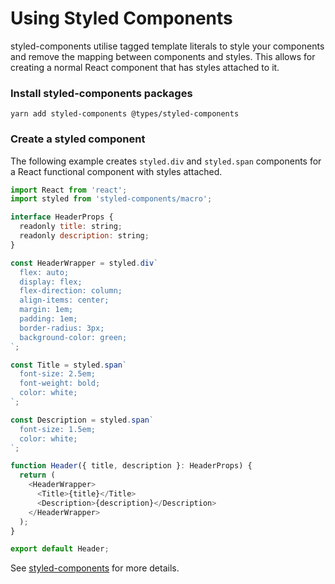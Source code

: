 # Using Styled Components

styled-components utilise tagged template literals to style your components and remove the mapping between components and styles. This allows for creating a normal React component that has styles attached to it.

### Install styled-components packages

```shell
yarn add styled-components @types/styled-components
```

### Create a styled component

The following example creates `styled.div` and `styled.span` components for a React functional component with styles attached.

```javascript
import React from 'react';
import styled from 'styled-components/macro';

interface HeaderProps {
  readonly title: string;
  readonly description: string;
}

const HeaderWrapper = styled.div`
  flex: auto;
  display: flex;
  flex-direction: column;
  align-items: center;
  margin: 1em;
  padding: 1em;
  border-radius: 3px;
  background-color: green;
`;

const Title = styled.span`
  font-size: 2.5em;
  font-weight: bold;
  color: white;
`;

const Description = styled.span`
  font-size: 1.5em;
  color: white;
`;

function Header({ title, description }: HeaderProps) {
  return (
    <HeaderWrapper>
      <Title>{title}</Title>
      <Description>{description}</Description>
    </HeaderWrapper>
  );
}

export default Header;
```

See [styled-components](https://styled-components.com) for more details.